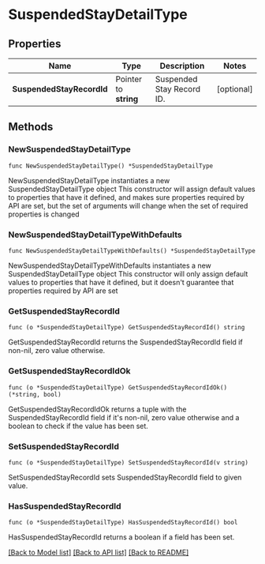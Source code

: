 # SuspendedStayDetailType

## Properties

Name | Type | Description | Notes
------------ | ------------- | ------------- | -------------
**SuspendedStayRecordId** | Pointer to **string** | Suspended Stay Record ID. | [optional] 

## Methods

### NewSuspendedStayDetailType

`func NewSuspendedStayDetailType() *SuspendedStayDetailType`

NewSuspendedStayDetailType instantiates a new SuspendedStayDetailType object
This constructor will assign default values to properties that have it defined,
and makes sure properties required by API are set, but the set of arguments
will change when the set of required properties is changed

### NewSuspendedStayDetailTypeWithDefaults

`func NewSuspendedStayDetailTypeWithDefaults() *SuspendedStayDetailType`

NewSuspendedStayDetailTypeWithDefaults instantiates a new SuspendedStayDetailType object
This constructor will only assign default values to properties that have it defined,
but it doesn't guarantee that properties required by API are set

### GetSuspendedStayRecordId

`func (o *SuspendedStayDetailType) GetSuspendedStayRecordId() string`

GetSuspendedStayRecordId returns the SuspendedStayRecordId field if non-nil, zero value otherwise.

### GetSuspendedStayRecordIdOk

`func (o *SuspendedStayDetailType) GetSuspendedStayRecordIdOk() (*string, bool)`

GetSuspendedStayRecordIdOk returns a tuple with the SuspendedStayRecordId field if it's non-nil, zero value otherwise
and a boolean to check if the value has been set.

### SetSuspendedStayRecordId

`func (o *SuspendedStayDetailType) SetSuspendedStayRecordId(v string)`

SetSuspendedStayRecordId sets SuspendedStayRecordId field to given value.

### HasSuspendedStayRecordId

`func (o *SuspendedStayDetailType) HasSuspendedStayRecordId() bool`

HasSuspendedStayRecordId returns a boolean if a field has been set.


[[Back to Model list]](../README.md#documentation-for-models) [[Back to API list]](../README.md#documentation-for-api-endpoints) [[Back to README]](../README.md)


